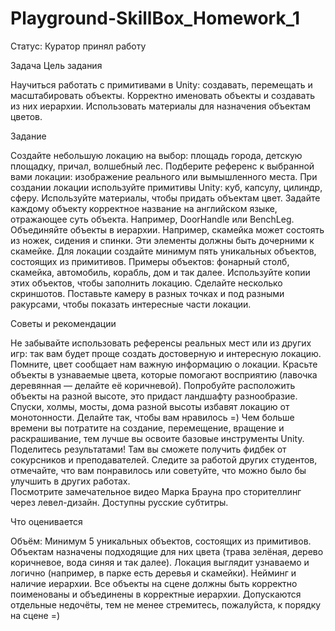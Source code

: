 # Playground-SkillBox_Homework_1

Статус: Куратор принял работу

Задача
Цель задания 

Научиться работать с примитивами в Unity: создавать, перемещать и масштабировать объекты.
Корректно именовать объекты и создавать из них иерархии.
Использовать материалы для назначения объектам цветов.

Задание

Создайте небольшую локацию на выбор: площадь города, детскую площадку, причал, волшебный лес.
Подберите референс к выбранной вами локации: изображение реального или вымышленного места. 
При создании локации используйте примитивы Unity: куб, капсулу, цилиндр, сферу.
Используйте материалы, чтобы придать объектам цвет.
Задайте каждому объекту корректное название на английском языке, отражающее суть объекта. Например, DoorHandle или BenchLeg.
Объединяйте объекты в иерархии. Например, скамейка может состоять из ножек, сидения и спинки. Эти элементы должны быть дочерними к скамейке. 
Для локации создайте минимум пять уникальных объектов, состоящих из примитивов. Примеры объектов: фонарный столб, скамейка, автомобиль, корабль, дом и так далее. Используйте копии этих объектов, чтобы заполнить локацию.
Сделайте несколько скриншотов. Поставьте камеру в разных точках и под разными ракурсами, чтобы показать интересные части локации.

Советы и рекомендации 

Не забывайте использовать референсы реальных мест или из других игр: так вам будет проще создать достоверную и интересную локацию. 
Помните, цвет сообщает нам важную информацию о локации. Красьте объекты в узнаваемые цвета, которые помогают восприятию (лавочка деревянная — делайте её коричневой).
Попробуйте расположить объекты на разной высоте, это придаст ландшафту разнообразие. Спуски, холмы, мосты, дома разной высоты избавят локацию от монотонности. 
Делайте так, чтобы вам нравилось =) Чем больше времени вы потратите на создание, перемещение, вращение и раскрашивание, тем лучше вы освоите базовые инструменты Unity. 
Поделитесь результатами! Там вы сможете получить фидбек от сокурсников и преподавателей. Следите за работой других студентов, отмечайте, что вам понравилось или советуйте, что можно было бы улучшить в других работах.  
Посмотрите замечательное видео Марка Брауна про сторителлинг через левел-дизайн. Доступны русские субтитры.

Что оценивается

Объём: 
Минимум 5 уникальных объектов, состоящих из примитивов.
Объектам назначены подходящие для них цвета (трава зелёная, дерево коричневое, вода синяя и так далее).
Локация выглядит узнаваемо и логично (например, в парке есть деревья и скамейки).
Нейминг и наличие иерархии. Все объекты на сцене должны быть корректно поименованы и объединены в корректные иерархии. Допускаются отдельные недочёты, тем не менее стремитесь, пожалуйста, к порядку на сцене =)
